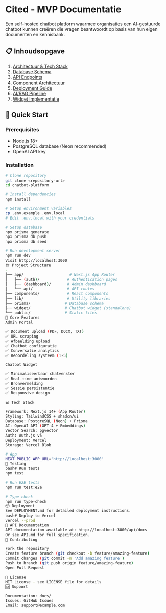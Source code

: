 # Cited - MVP Documentatie

Een self-hosted chatbot platform waarmee organisaties een AI-gestuurde chatbot kunnen creëren die vragen beantwoordt op basis van hun eigen documenten en kennisbank.

## 📋 Inhoudsopgave

1. [Architectuur & Tech Stack](./docs/ARCHITECTURE.md)
2. [Database Schema](./docs/DATABASE.md)
3. [API Endpoints](./docs/API.md)
4. [Component Architectuur](./docs/COMPONENTS.md)
5. [Deployment Guide](./docs/DEPLOYMENT.md)
6. [AI/RAG Pipeline](./docs/RAG.md)
7. [Widget Implementatie](./docs/WIDGET.md)

## 🚀 Quick Start

### Prerequisites

- Node.js 18+
- PostgreSQL database (Neon recommended)
- OpenAI API key

### Installation

```bash
# Clone repository
git clone <repository-url>
cd chatbot-platform

# Install dependencies
npm install

# Setup environment variables
cp .env.example .env.local
# Edit .env.local with your credentials

# Setup database
npx prisma generate
npx prisma db push
npx prisma db seed

# Run development server
npm run dev
Visit http://localhost:3000
🏗️ Project Structure
.
├── app/                    # Next.js App Router
│   ├── (auth)/            # Authentication pages
│   ├── (dashboard)/       # Admin dashboard
│   └── api/               # API routes
├── components/            # React components
├── lib/                   # Utility libraries
├── prisma/               # Database schema
├── widget/               # Chatbot widget (standalone)
└── public/               # Static files
🔑 Core Features
Admin Portal

✅ Document upload (PDF, DOCX, TXT)
✅ URL scraping
✅ Afbeelding upload
✅ Chatbot configuratie
✅ Conversatie analytics
✅ Beoordeling systeem (1-5)

Chatbot Widget

✅ Minimaliseerbaar chatvenster
✅ Real-time antwoorden
✅ Bronvermelding
✅ Sessie persistentie
✅ Responsive design

📊 Tech Stack

Framework: Next.js 14+ (App Router)
Styling: TailwindCSS + shadcn/ui
Database: PostgreSQL (Neon) + Prisma
AI: OpenAI API (GPT-4 + Embeddings)
Vector Search: pgvector
Auth: Auth.js v5
Deployment: Vercel
Storage: Vercel Blob

# App
NEXT_PUBLIC_APP_URL="http://localhost:3000"
🧪 Testing
bash# Run tests
npm test

# Run E2E tests
npm run test:e2e

# Type check
npm run type-check
📦 Deployment
See DEPLOYMENT.md for detailed deployment instructions.
bash# Deploy to Vercel
vercel --prod
📖 API Documentation
API documentation available at: http://localhost:3000/api/docs
Or see API.md for full specification.
🤝 Contributing

Fork the repository
Create feature branch (git checkout -b feature/amazing-feature)
Commit changes (git commit -m 'Add amazing feature')
Push to branch (git push origin feature/amazing-feature)
Open Pull Request

📄 License
MIT License - see LICENSE file for details
🆘 Support

Documentation: docs/
Issues: GitHub Issues
Email: support@example.com
```
